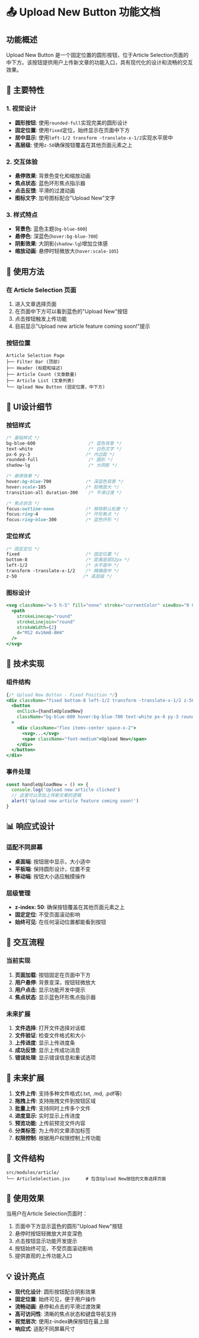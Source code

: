 # 📤 Upload New Button 功能文档

## 功能概述

Upload New Button 是一个固定位置的圆形按钮，位于Article Selection页面的中下方。该按钮提供用户上传新文章的功能入口，具有现代化的设计和流畅的交互效果。

## 🎯 主要特性

### 1. 视觉设计
- **圆形按钮**: 使用`rounded-full`实现完美的圆形设计
- **固定位置**: 使用`fixed`定位，始终显示在页面中下方
- **居中显示**: 使用`left-1/2 transform -translate-x-1/2`实现水平居中
- **高层级**: 使用`z-50`确保按钮覆盖在其他页面元素之上

### 2. 交互体验
- **悬停效果**: 背景色变化和缩放动画
- **焦点状态**: 蓝色环形焦点指示器
- **点击反馈**: 平滑的过渡动画
- **图标文字**: 加号图标配合"Upload New"文字

### 3. 样式特点
- **背景色**: 蓝色主题(`bg-blue-600`)
- **悬停色**: 深蓝色(`hover:bg-blue-700`)
- **阴影效果**: 大阴影(`shadow-lg`)增加立体感
- **缩放动画**: 悬停时轻微放大(`hover:scale-105`)

## 🚀 使用方法

### 在 Article Selection 页面
1. 进入文章选择页面
2. 在页面中下方可以看到蓝色的"Upload New"按钮
3. 点击按钮触发上传功能
4. 目前显示"Upload new article feature coming soon!"提示

### 按钮位置
```
Article Selection Page
├── Filter Bar (顶部)
├── Header (标题和描述)
├── Article Count (文章数量)
├── Article List (文章列表)
└── Upload New Button (固定位置，中下方)
```

## 🎨 UI设计细节

### 按钮样式
```css
/* 基础样式 */
bg-blue-600                    /* 蓝色背景 */
text-white                     /* 白色文字 */
px-6 py-3                     /* 内边距 */
rounded-full                   /* 圆形 */
shadow-lg                      /* 大阴影 */

/* 悬停效果 */
hover:bg-blue-700             /* 深蓝色背景 */
hover:scale-105               /* 轻微放大 */
transition-all duration-300    /* 平滑过渡 */

/* 焦点状态 */
focus:outline-none            /* 移除默认轮廓 */
focus:ring-4                  /* 环形焦点 */
focus:ring-blue-300           /* 蓝色环形 */
```

### 定位样式
```css
/* 固定定位 */
fixed                         /* 固定位置 */
bottom-8                      /* 距离底部32px */
left-1/2                      /* 水平居中 */
transform -translate-x-1/2    /* 精确居中 */
z-50                         /* 高层级 */
```

### 图标设计
```jsx
<svg className="w-5 h-5" fill="none" stroke="currentColor" viewBox="0 0 24 24">
  <path 
    strokeLinecap="round" 
    strokeLinejoin="round" 
    strokeWidth={2} 
    d="M12 4v16m8-8H4" 
  />
</svg>
```

## 🔧 技术实现

### 组件结构
```jsx
{/* Upload New Button - Fixed Position */}
<div className="fixed bottom-8 left-1/2 transform -translate-x-1/2 z-50">
  <button
    onClick={handleUploadNew}
    className="bg-blue-600 hover:bg-blue-700 text-white px-6 py-3 rounded-full shadow-lg transition-all duration-300 transform hover:scale-105 focus:outline-none focus:ring-4 focus:ring-blue-300"
  >
    <div className="flex items-center space-x-2">
      <svg>...</svg>
      <span className="font-medium">Upload New</span>
    </div>
  </button>
</div>
```

### 事件处理
```javascript
const handleUploadNew = () => {
  console.log('Upload new article clicked')
  // 这里可以添加上传新文章的逻辑
  alert('Upload new article feature coming soon!')
}
```

## 📊 响应式设计

### 适配不同屏幕
- **桌面端**: 按钮居中显示，大小适中
- **平板端**: 保持圆形设计，位置不变
- **移动端**: 按钮大小适应触摸操作

### 层级管理
- **z-index: 50**: 确保按钮覆盖在其他页面元素之上
- **固定定位**: 不受页面滚动影响
- **始终可见**: 在任何滚动位置都能看到按钮

## 🎯 交互流程

### 当前实现
1. **页面加载**: 按钮固定在页面中下方
2. **用户悬停**: 背景变深，按钮轻微放大
3. **用户点击**: 显示功能开发中提示
4. **焦点状态**: 显示蓝色环形焦点指示器

### 未来扩展
1. **文件选择**: 打开文件选择对话框
2. **文件验证**: 检查文件格式和大小
3. **上传进度**: 显示上传进度条
4. **成功反馈**: 显示上传成功消息
5. **错误处理**: 显示错误信息和重试选项

## 🔮 未来扩展

1. **文件上传**: 支持多种文件格式(.txt, .md, .pdf等)
2. **拖拽上传**: 支持拖拽文件到按钮区域
3. **批量上传**: 支持同时上传多个文件
4. **进度显示**: 实时显示上传进度
5. **预览功能**: 上传前预览文件内容
6. **分类标签**: 为上传的文章添加标签
7. **权限控制**: 根据用户权限控制上传功能

## 📁 文件结构

```
src/modules/article/
└── ArticleSelection.jsx      # 包含Upload New按钮的文章选择页面
```

## 🎉 使用效果

当用户在Article Selection页面时：
1. 页面中下方显示蓝色的圆形"Upload New"按钮
2. 悬停时按钮轻微放大并变深色
3. 点击按钮显示功能开发提示
4. 按钮始终可见，不受页面滚动影响
5. 提供直观的上传功能入口

## 💡 设计亮点

- **现代化设计**: 圆形按钮配合阴影效果
- **固定位置**: 始终可见，便于用户操作
- **流畅动画**: 悬停和点击的平滑过渡效果
- **高可访问性**: 清晰的焦点状态和键盘导航支持
- **视觉层次**: 使用z-index确保按钮在最上层
- **响应式**: 适配不同屏幕尺寸
